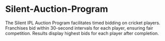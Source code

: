 # Silent-Auction-Program
The Silent IPL Auction Program facilitates timed bidding on cricket players. Franchises bid within 30-second intervals for each player, ensuring fair competition. Results display highest bids for each player after completion.
